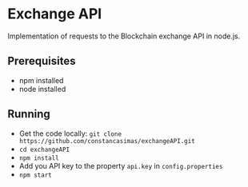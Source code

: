 # Exchange API

Implementation of requests to the Blockchain exchange API in node.js.

## Prerequisites

- npm installed
- node installed

## Running

- Get the code locally:
  `git clone https://github.com/constancasimas/exchangeAPI.git`
- `cd exchangeAPI`
- `npm install`
- Add you API key to the property `api.key` in `config.properties`
- `npm start`
